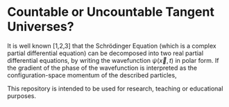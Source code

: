 # Countable or Uncountable Tangent Universes?

It is well known [1,2,3] that the Schrödinger Equation (which is a complex partial differential equation) can be decomposed into two real partial differential equations, by writing the wavefunction $\psi(\vec{x},t)$ in polar form. If the gradient of the phase of the wavefunction is interpreted as the configuration-space momentum of the described particles, 

This repository is intended to be used for research, teaching or educational purposes.
